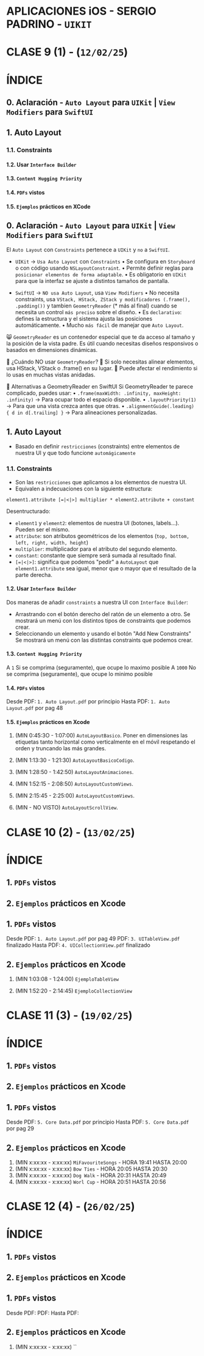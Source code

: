 # APLICACIONES iOS - SERGIO PADRINO - `UIKIT`

# CLASE 9 (1) - (`12/02/25`)

# ÍNDICE
## 0. Aclaración - `Auto Layout` para `UIKit` | `View Modifiers` para `SwiftUI`
## 1. Auto Layout
### 1.1. Constraints
#### 1.2. Usar `Interface Builder`
#### 1.3. `Content Hugging Priority`
#### 1.4. `PDFs` vistos
#### 1.5. `Ejemplos` prácticos en XCode

## 0. Aclaración - `Auto Layout` para `UIKit` | `View Modifiers` para `SwiftUI`
El `Auto Layout` con `Constraints` pertenece a `UIKit` y `no` a `SwiftUI`.

+ `UIKit` → `Usa Auto Layout` con `Constraints`
• Se configura en `Storyboard` o con código usando `NSLayoutConstraint`.
• Permite definir reglas para `posicionar elementos de forma adaptable`.
• Es obligatorio en `UIKit` para que la interfaz se ajuste a distintos tamaños de pantalla.

+ `SwiftUI` → `NO usa Auto Layout`, usa `View Modifiers`
• No necesita constraints, usa `VStack, HStack, ZStack y modificadores (.frame(), .padding())` y tambien  `GeometryReader` (* más al final) cuando se necesita un control `más preciso` sobre el diseño.
• Es `declarativo`: defines la estructura y el sistema ajusta las posiciones automáticamente.
• Mucho `más fácil` de manejar que `Auto Layout`.

😸 `GeometryReader` es un contenedor especial que te da acceso al tamaño y la posición de la vista padre. Es útil cuando necesitas diseños responsivos o basados en dimensiones dinámicas.

🎯 ¿Cuándo NO usar `GeometryReader`?
🔵 Si solo necesitas alinear elementos, usa HStack, VStack o .frame() en su lugar.
🔵 Puede afectar el rendimiento si lo usas en muchas vistas anidadas.

💨 Alternativas a GeometryReader en SwiftUI
Si GeometryReader te parece complicado, puedes usar:
• `.frame(maxWidth: .infinity, maxHeight: .infinity)` → Para ocupar todo el espacio disponible.
• `.layoutPriority(1)` → Para que una vista crezca antes que otras.
• `.alignmentGuide(.leading) { d in d[.trailing] }` → Para alineaciones personalizadas.

## 1. Auto Layout
- Basado en definir `restricciones` (constraints) entre elementos de nuestra UI y que todo funcione `automágicamente`

### 1.1. Constraints
- Son las `restricciones` que aplicamos a los elementos de nuestra UI.
- Equivalen a indecuaciones con la siguiente estructura:

`element1.attribute [=|<|>] multiplier * element2.attribute + constant`

Desentructurado:
- `element1` y `element2`: elementos de nuestra UI (botones, labels...). Pueden ser el mismo.
- `attribute`: son atributos geométricos de los elementos (`top, bottom, left, right, width, height`)
- `multiplier`: multiplicador para el atributo del segundo elemento.
- `constant`: constante que siempre será sumada al resultado final.
- `[=|<|>]`: significa que podemos "pedir" a `AutoLayout` que `element1.attribute` sea igual, menor que o mayor que el resultado de la parte derecha.

#### 1.2. Usar `Interface Builder`
Dos maneras de añadir `constraints` a nuestra UI con `Interface Builder`:
- Arrastrando con el botón derecho del ratón de un elemento a otro.
Se mostrará un menú con los distintos tipos de constraints que podemos crear.
- Seleccionando un elemento y usando el botón "Add New Constraints" Se mostrará un menú con las distintas constraints que podemos crear.

#### 1.3. `Content Hugging Priority`
A `1` Si se comprima (seguramente), que ocupe lo maximo posible
A `1000` No se comprima (seguramente), que ocupe lo minimo posible

#### 1.4. `PDFs` vistos
Desde PDF: `1. Auto Layout.pdf` por principio
Hasta PDF: `1. Auto Layout.pdf` por pag 48

#### 1.5. `Ejemplos` prácticos en Xcode
1. (MIN 0:45:3O - 1:07:00) `AutoLayoutBasico`. Poner en dimensiones las etiquetas tanto horizontal como verticalmente en el móvil respetando el orden y truncando las más grandes.

2. (MIN 1:13:30 - 1:21:30) `AutoLayoutBasicoCodigo`.

3. (MIN 1:28:50 - 1:42:50) `AutoLayoutAnimaciones`.

4. (MIN 1:52:15 - 2:08:50) `AutoLayoutCustomViews`.

5. (MIN 2:15:45 - 2:25:00) `AutoLayoutCustomViews`.

6. (MIN -  NO VISTO) `AutoLayoutScrollView`.

# CLASE 10 (2) - (`13/02/25`)

# ÍNDICE
## 1. `PDFs` vistos
## 2. `Ejemplos` prácticos en Xcode

## 1. `PDFs` vistos
Desde PDF: `1. Auto Layout.pdf` por pag 49
PDF: `3. UITableView.pdf` finalizado
Hasta PDF: `4. UICollectionView.pdf` finalizado

## 2. `Ejemplos` prácticos en Xcode
1. (MIN 1:03:08 - 1:24:00) `EjemploTableView`

2. (MIN 1:52:20 - 2:14:45) `EjemploCollectionView`

# CLASE 11 (3) - (`19/02/25`)

# ÍNDICE
## 1. `PDFs` vistos
## 2. `Ejemplos` prácticos en Xcode

## 1. `PDFs` vistos
Desde PDF: `5. Core Data.pdf` por principio
Hasta PDF: `5. Core Data.pdf` por pag 29

## 2. `Ejemplos` prácticos en Xcode
1. (MIN x:xx:xx - x:xx:xx) `MiFavouriteSongs` - HORA 19:41 HASTA 20:00
2. (MIN x:xx:xx - x:xx:xx) `Bow Ties` - HORA 20:05 HASTA 20:30
3. (MIN x:xx:xx - x:xx:xx) `Dog Walk` - HORA 20:31 HASTA 20:49
4. (MIN x:xx:xx - x:xx:xx) `Worl Cup` - HORA 20:51 HASTA 20:56

# CLASE 12 (4) - (`26/02/25`)

# ÍNDICE
## 1. `PDFs` vistos
## 2. `Ejemplos` prácticos en Xcode

## 1. `PDFs` vistos
Desde PDF: 
PDF: 
Hasta PDF: 

## 2. `Ejemplos` prácticos en Xcode
1. (MIN x:xx:xx - x:xx:xx) `` 

